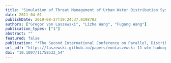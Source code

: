 ```yaml
---
title: "Simulation of Threat Management of Urban Water Distribution Systems with Grid Workflow"
date: 2011-04-01
publishDate: 2019-08-27T19:24:37.019870Z
authors: ["Gregor von Laszewski", "Lizhe Wang", "Fugang Wang"]
publication_types: ["1"]
abstract: ""
featured: false
publication: "*The Second International Conference on Parallel, Distributed, Grid and Cloud Computing for Engineering*"
url_pdf: "https://laszewski.github.io/papers/vonLaszewski-11-wtm-hadoop.pdf"
doi: "10.1007/11758532_54"
---
```


